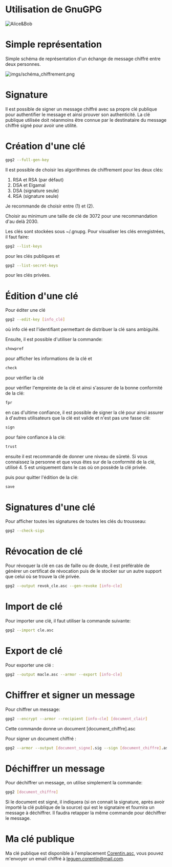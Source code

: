 Utilisation de GnuGPG
===

![Alice&Bob](https://aliceandbobcurate.files.wordpress.com/2012/02/ask.jpg)

# Simple représentation

Simple schéma de représentation d'un échange de message chiffré entre deux personnes.

![imgs/schéma_chiffrement.png](imgs/schéma_chiffrement.png)

# Signature

Il est possible de signer un message chiffré avec sa propre clé publique pour authentifier le message et ainsi prouver son authenticité. La clé publique utilisée doit néanmoins être connue par le destinataire du message chiffré signé pour avoir une utilité.

# Création d'une clé

```sh
gpg2 --full-gen-key
```
Il est possible de choisir les algorithmes de chiffrement pour les deux clés:

1) RSA et RSA (par défaut)
2) DSA et Elgamal
3) DSA (signature seule)
4) RSA (signature seule)

Je recommande de choisir entre (1) et (2).

Choisir au minimum une taille de clé de 3072 pour une recommandation d'au delà 2030.

Les clés sont stockées sous ~/.gnupg. Pour visualiser les clés enregistrées, il faut faire:

```sh
gpg2 --list-keys
```

pour les clés publiques et 

```sh
gpg2 --list-secret-keys
```

pour les clés privées.

# Édition d'une clé

Pour éditer une clé

```sh
gpg2 --edit-key [info_clé]
```

où info clé est l'identifiant permettant de distribuer la clé sans ambiguïté.

Ensuite, il est possible d'utiliser la commande:

```sh
showpref
```

pour afficher les informations de la clé et

```sh
check
```

pour vérifier la clé

pour vérifier l'empreinte de la clé et ainsi s'assurer de la bonne conformité de la clé:

```sh
fpr
```

en cas d'ultime confiance, il est possible de signer la clé pour ainsi assurer à d'autres utilisateurs que la clé est valide et n'est pas une fasse clé:

```sh
sign
```

pour faire confiance à la clé:

```sh
trust
```

ensuite il est recommandé de donner une niveau de sûreté. Si vous connaissez la personne et que vous êtes sur de la conformité de la clé, utilisé 4. 5 est uniquement dans le cas où on possède la clé privée.

puis pour quitter l'édition de la clé:

```sh
save
```

# Signatures d'une clé

Pour afficher toutes les signatures de toutes les clés du trousseau:

```sh
gpg2 --check-sigs
```

# Révocation de clé

Pour révoquer la clé en cas de faille ou de doute, il est préférable de générer un certificat de révocation puis de le stocker sur un autre support que celui où se trouve la clé privée.

```sh
gpg2 --output revok_cle.asc --gen-revoke [info-cle]
```

# Import de clé

Pour importer une clé, il faut utiliser la commande suivante:

```sh
gpg2 --import cle.asc
```

# Export de clé

Pour exporter une clé :

```sh
gpg2 --output macle.asc --armor --export [info-cle]
```

# Chiffrer et signer un message

Pour chiffrer un message:

```sh
gpg2 --encrypt --armor --recipient [info-cle] [document_clair]
```

Cette commande donne un document [document_chiffre].asc

Pour signer un document chiffré :

```sh
gpg2 --armor --output [document_signe].sig --sign [document_chiffre].asc
```

# Déchiffrer un message

Pour déchiffrer un message, on utilise simplement la commande:

```sh
gpg2 [document_chiffre]
```

Si le document est signé, il indiquera (si on connait la signature, après avoir importé la clé publique de la source) qui est le signataire et fournira un message à déchiffrer. Il faudra retapper la même commande pour déchiffrer le message.

# Ma clé publique

Ma clé publique est disponible à l'emplacement [Corentin.asc](Corentin.asc), vous pouvez m'envoyer un email chiffré à leguen.corentin@mail.com.
